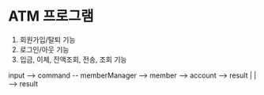 # ATM 프로그램 

1. 회원가입/탈퇴 기능
2. 로그인/아웃 기능 
3. 입금, 이체, 잔액조회, 전송, 조회 기능 


input --> command -- memberManager --> member --> account --> result 
            |
            | --> result 

